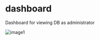 dashboard
=========

Dashboard for viewing DB as administrator

![image1](http://f.cl.ly/items/2H2b183m3u1L3P3n1j2K/%E3%82%B9%E3%82%AF%E3%83%AA%E3%83%BC%E3%83%B3%E3%82%B7%E3%83%A7%E3%83%83%E3%83%88%202013-11-26%200.41.44.png "top")

